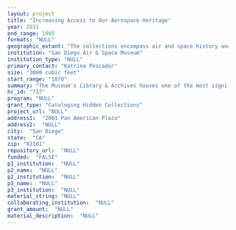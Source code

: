 ```yaml
--- 
layout: project 
title: "Increasing Access to Our Aerospace Heritage"
year: 2011
end_range: 1995
formats: "NULL"
geographic_extant: "The collections encompass air and space history and technology within the United States, focusing primarily on Southern California."
institution: "San Diego Air & Space Museum"
institution_type: "NULL"
primary_contact: "Katrina Pescador"
size: "3000 cubic feet"
start_range: "1870"
summary: "The Museum's Library & Archives houses one of the most significant collections of aviation related research materials in the world and holds the third largest collection of its kind in the United States.From the dawn of powered flight to the space age, Southern California has maintained an important role in shaping the nation's aviation and aerospace industry. San Diego is the birthplace of naval aviation, and was a critically important contributor to the nation's WWII defense effort. Today, its defense industry continues to develop new concepts in flight. The Museum's archival and special collections include the corporate records of significant San Diego-based aerospace companies, such as Pacific Southwest Airlines, Ryan Aeronautical, and Consolidated Aircraft Corporation; a number of aerospace pioneers, including T. Claude Ryan, Ed Heinemann, George Hallett, William T. and Benjamin Douglas Thomas (Thomas Brothers); and famous aviators such as Jacqueline Cochran, Helen Richey, Charles Lindbergh, Richard E. Byrd, and Bernt Balchen. The “Increasing Access to Our Aerospace Heritage” project will raise awareness of these historically important hidden collections by providing broader and easier access online. For this project, the staff will create finding guides for 186 archival collections of individuals, three organizational records from San Diego-based corportions (Ryan, Consolidated Aircraft Corporation/Convair, and Pacific Southwest Airlines), and 144 photo albums."
hc_id: "717"
program: "NULL"
grant_type: "Cataloging Hidden Collections"
project_url: "NULL"
address1:  "2001 Pan American Plaza"
address2:  "NULL"
city:  "San Diego"
state:  "CA"
zip: "92101"
repository_url:  "NULL"
funded:  "FALSE"
p1_institution:  "NULL"
p2_name:  "NULL"
p2_institution:  "NULL"
p3_name:  "NULL"
p3_institution:  "NULL"
material_string: "NULL"
collaborating_institution:  "NULL"
grant_amount:  "NULL"
material_description:  "NULL"
---
```


